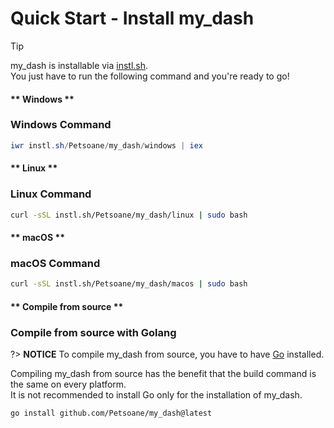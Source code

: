 # Quick Start - Install my_dash

> [!TIP]
> my_dash is installable via [instl.sh](https://instl.sh).\
> You just have to run the following command and you're ready to go!

<!-- tabs:start -->

#### ** Windows **

### Windows Command

```powershell
iwr instl.sh/Petsoane/my_dash/windows | iex
```

#### ** Linux **

### Linux Command

```bash
curl -sSL instl.sh/Petsoane/my_dash/linux | sudo bash
```

#### ** macOS **

### macOS Command

```bash
curl -sSL instl.sh/Petsoane/my_dash/macos | sudo bash
```

#### ** Compile from source **

### Compile from source with Golang

?> **NOTICE**
To compile my_dash from source, you have to have [Go](https://golang.org/) installed.

Compiling my_dash from source has the benefit that the build command is the same on every platform.\
It is not recommended to install Go only for the installation of my_dash.

```command
go install github.com/Petsoane/my_dash@latest
```

<!-- tabs:end -->
